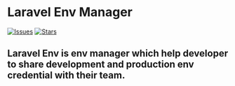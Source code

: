 # Laravel Env Manager

[![Issues](https://img.shields.io/github/issues/talktogauravsingh/laravel-env-app?style=flat-square)](https://github.com/talktogauravsingh/laravel-env-app/issues)
[![Stars](https://img.shields.io/github/stars/talktogauravsingh/laravel-env-app?style=flat-square)](https://github.com/talktogauravsingh/laravel-env-app/stargazers)


## Laravel Env is env manager which help developer to share development and production env credential with their team.